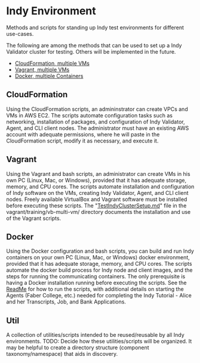 # Indy Environment
Methods and scripts for standing up Indy test environments for different use-cases.

The following are among the methods that can be used to set up a Indy Validator cluster for testing.  Others will be implemented in the future.

 - [CloudFormation, multiple VMs](#cloudformation)
 - [Vagrant, multiple VMs](#vagrant)
 - [Docker, multiple Containers](#docker)

## CloudFormation
Using the CloudFormation scripts, an admininstrator can create VPCs and VMs in AWS EC2. The scripts automate configuration tasks such as networking, installation of packages, and configuration of Indy Validator, Agent, and CLI client nodes.  The administrator must have an existing AWS account with adequate permissions, where he will paste in the CloudFormation script, modify it as necessary, and execute it.
## Vagrant
Using the Vagrant and bash scripts, an administrator can create VMs in his own PC (Linux, Mac, or Windows), provided that it has adequate storage, memory, and CPU cores.  The scripts automate installation and configuration of Indy software on the VMs, creating Indy Validator, Agent, and CLI client nodes.  Freely available VirtualBox and Vagrant software must be installed before executing these scripts.  The "[TestIndyClusterSetup.md](vagrant/training/vb-multi-vm/TestIndyClusterSetup.md)" file in the vagrant/training/vb-multi-vm/ directory documents the installation and use of the Vagrant scripts.

## Docker
Using the Docker configuration and bash scripts, you can build and run Indy containers on your own PC (Linux, Mac, or Windows) docker environment, provided that it has adequate storage, memory, and CPU cores. The scripts automate the docker build process for Indy node and client images, and the steps for running the communicating containers. The only prerequisite is having a Docker installation running before executing the scripts. See the [ReadMe](docker/pool/README.md) for how to run the scripts, with additional details on starting the Agents (Faber College, etc.) needed for completing the Indy Tutorial - Alice and her Transcripts, Job, and Bank Applications.

## Util
A collection of utilities/scripts intended to be reused/reusable by all Indy environments. TODO: Decide how these utilities/scripts will be organized. It may be helpful to create a directory structure (component taxonomy/namespace) that aids in discovery.
